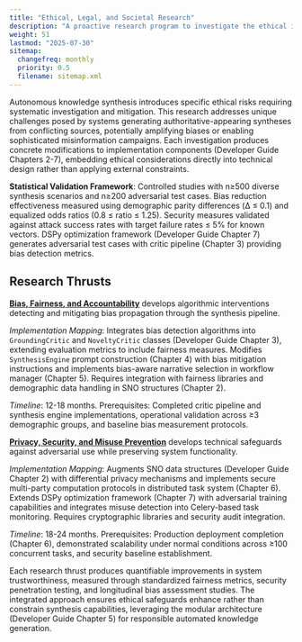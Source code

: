 ```yaml
---
title: "Ethical, Legal, and Societal Research"
description: "A proactive research program to investigate the ethical implications of CNS 2.0 and develop frameworks for its responsible deployment."
weight: 51
lastmod: "2025-07-30"
sitemap:
  changefreq: monthly
  priority: 0.5
  filename: sitemap.xml
---
```


Autonomous knowledge synthesis introduces specific ethical risks requiring systematic investigation and mitigation. This research addresses unique challenges posed by systems generating authoritative-appearing syntheses from conflicting sources, potentially amplifying biases or enabling sophisticated misinformation campaigns. Each investigation produces concrete modifications to implementation components (Developer Guide Chapters 2-7), embedding ethical considerations directly into technical design rather than applying external constraints.

**Statistical Validation Framework**: Controlled studies with n≥500 diverse synthesis scenarios and n≥200 adversarial test cases. Bias reduction effectiveness measured using demographic parity differences (Δ ≤ 0.1) and equalized odds ratios (0.8 ≤ ratio ≤ 1.25). Security measures validated against attack success rates with target failure rates ≤ 5% for known vectors. DSPy optimization framework (Developer Guide Chapter 7) generates adversarial test cases with critic pipeline (Chapter 3) providing bias detection metrics.

## Research Thrusts

**[Bias, Fairness, and Accountability](./1-bias-fairness-and-accountability/)** develops algorithmic interventions detecting and mitigating bias propagation through the synthesis pipeline.

*Implementation Mapping*: Integrates bias detection algorithms into `GroundingCritic` and `NoveltyCritic` classes (Developer Guide Chapter 3), extending evaluation metrics to include fairness measures. Modifies `SynthesisEngine` prompt construction (Chapter 4) with bias mitigation instructions and implements bias-aware narrative selection in workflow manager (Chapter 5). Requires integration with fairness libraries and demographic data handling in SNO structures (Chapter 2).

*Timeline*: 12-18 months. Prerequisites: Completed critic pipeline and synthesis engine implementations, operational validation across ≥3 demographic groups, and baseline bias measurement protocols.

**[Privacy, Security, and Misuse Prevention](./2-privacy-security-and-misuse-prevention/)** develops technical safeguards against adversarial use while preserving system functionality.

*Implementation Mapping*: Augments SNO data structures (Developer Guide Chapter 2) with differential privacy mechanisms and implements secure multi-party computation protocols in distributed task system (Chapter 6). Extends DSPy optimization framework (Chapter 7) with adversarial training capabilities and integrates misuse detection into Celery-based task monitoring. Requires cryptographic libraries and security audit integration.

*Timeline*: 18-24 months. Prerequisites: Production deployment completion (Chapter 6), demonstrated scalability under normal conditions across ≥100 concurrent tasks, and security baseline establishment.

Each research thrust produces quantifiable improvements in system trustworthiness, measured through standardized fairness metrics, security penetration testing, and longitudinal bias assessment studies. The integrated approach ensures ethical safeguards enhance rather than constrain synthesis capabilities, leveraging the modular architecture (Developer Guide Chapter 5) for responsible automated knowledge generation.

